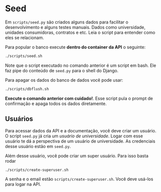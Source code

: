 # Seed

Em `scripts/seed.py` são criados alguns dados para facilitar o desenvolvimento
e alguns testes manuais. Dados como universidade, unidades consumidoras, 
contratos e etc. Leia o script para entender como eles se relacionam.

Para popular o banco execute **dentro do container da API** o seguinte:

```sh
./scripts/seed.sh
```

Note que o script executado no comando anterior é um script em bash. Ele faz 
pipe do conteúdo de `seed.py` para o shell do Django.

Para apagar os dados do banco de dados você pode usar:

```sh
./scripts/dbflush.sh
```

**Execute o comando anterior com cuidado!**. Esse script pula o prompt de 
confirmação e apaga todos os dados diretamente.

## Usuários

Para acessar dados da API e a documentação, você deve criar um usuário. O script
`seed.py` já cria um _usuário de universidade_. Logar com esse usuário te dá a
perspectiva de um usuário de universidade. As credenciais desse usuário estão
em `seed.py`.

Além desse usuário, você pode criar um super usuário. Para isso basta rodar

```sh
./scripts/create-superuser.sh
```

A senha e o email estão `scripts/create-superuser.sh`. Você deve usá-los para
logar na API.

